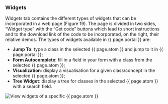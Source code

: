 ### Widgets
Widgets tab contains the different types of widgets that can be incorporated in a web page   (Figure 19). The page is divided in two sides, “Widget type” with the “Get code” buttons which lead to short instructions and to the download link of the code to be incorporated, on the right, their relative  demos. 
The types of widgets available in {{ page.portal }} are:
- **Jump To**: type a class in the selected {{ page.atom }} and jump to it in {{ page.portal }};
- **Form Autocomplete**: fill in a field in your form with a class from the selected {{ page.atom }}; 
- **Visualization**: display a visualisation for a given class/concept in the selected {{ page.atom }};
- **Tree Widget**: display a tree for classes in the selected {{ page.atom }} with a search field.

![View widgets of a specific {{ page.atom }}]({{site.figures_link}}/{{page.portal}}/menu_widgets.png)
